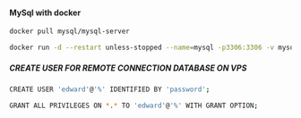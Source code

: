 









#### MySql with docker

```sh
docker pull mysql/mysql-server
```

```sh
docker run -d --restart unless-stopped --name=mysql -p3306:3306 -v mysql-volume:/var/lib/mysql -e MYSQL_ROOT_PASSWORD=password -d mysql/mysql-server
```
##### CREATE USER FOR REMOTE CONNECTION DATABASE ON VPS 
```sh
CREATE USER 'edward'@'%' IDENTIFIED BY 'password';
```

```sh
GRANT ALL PRIVILEGES ON *.* TO 'edward'@'%' WITH GRANT OPTION; 
```


